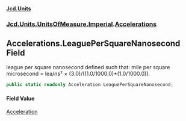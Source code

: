 #### [Jcd.Units](index.md 'index')
### [Jcd.Units.UnitsOfMeasure.Imperial](Jcd.Units.UnitsOfMeasure.Imperial.md 'Jcd.Units.UnitsOfMeasure.Imperial').[Accelerations](Accelerations.md 'Jcd.Units.UnitsOfMeasure.Imperial.Accelerations')

## Accelerations.LeaguePerSquareNanosecond Field

league per square nanosecond defined such that: mile per square microsecond = lea/ns² ×
(3.0)/((1.0/1000.0)*(1.0/1000.0)).

```csharp
public static readonly Acceleration LeaguePerSquareNanosecond;
```

#### Field Value
[Acceleration](Acceleration.md 'Jcd.Units.UnitTypes.Acceleration')